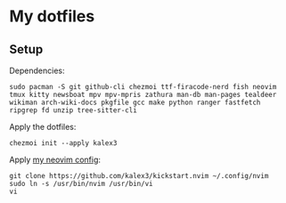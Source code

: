# My dotfiles

## Setup

Dependencies:

```shell
sudo pacman -S git github-cli chezmoi ttf-firacode-nerd fish neovim tmux kitty newsboat mpv mpv-mpris zathura man-db man-pages tealdeer wikiman arch-wiki-docs pkgfile gcc make python ranger fastfetch ripgrep fd unzip tree-sitter-cli
```

Apply the dotfiles:

```shell
chezmoi init --apply kalex3
```

Apply [my neovim config](https://github.com/kalex3/kickstart.nvim):

```shell
git clone https://github.com/kalex3/kickstart.nvim ~/.config/nvim
sudo ln -s /usr/bin/nvim /usr/bin/vi
vi
```
